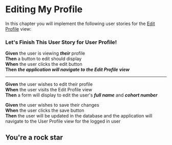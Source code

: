 # Editing My Profile
In this chapter you will implement the following user stories for the [Edit Profile](./LEARN_WIREFRAME.md#-edit-profile) view:

### Let's Finish This User Story for User Profile!
**Given** the user is viewing ***their*** profile<br>
**Then** a button to edit should display<br>
**When** the user clicks the edit button<br>
**Then** ***the application will navigate to the Edit Profile view***

---

**Given** the user wishes to edit their profile<br>
**When** the user visits the Edit Profile view<br>
**Then** a form will display to edit the user's ***full name*** and ***cohort number***

**Given** the user wishes to save their changes<br>
**When** the user clicks the save button<br>
**Then** the user will be updated in the database and the application will navigate to the User Profile view for the logged in user

## You're a rock star